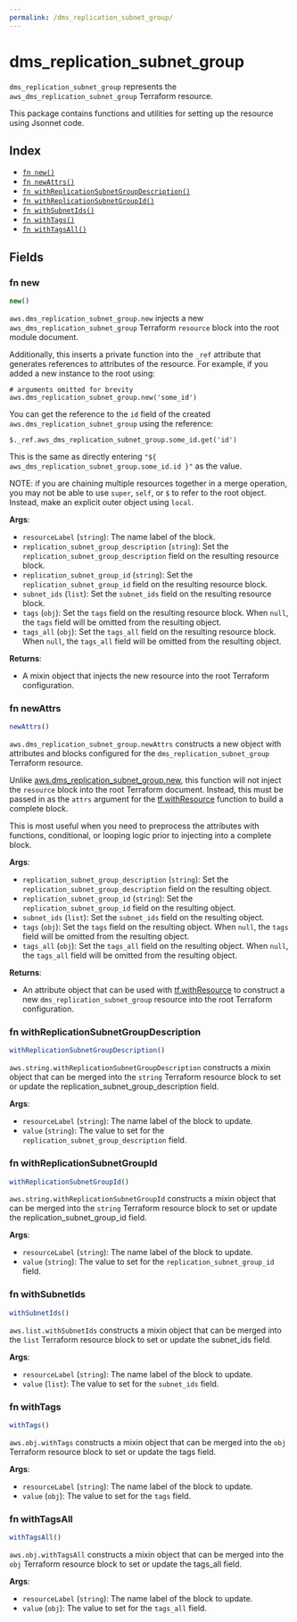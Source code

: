 ```yaml
---
permalink: /dms_replication_subnet_group/
---
```


# dms_replication_subnet_group

`dms_replication_subnet_group` represents the `aws_dms_replication_subnet_group` Terraform resource.



This package contains functions and utilities for setting up the resource using Jsonnet code.


## Index

* [`fn new()`](#fn-new)
* [`fn newAttrs()`](#fn-newattrs)
* [`fn withReplicationSubnetGroupDescription()`](#fn-withreplicationsubnetgroupdescription)
* [`fn withReplicationSubnetGroupId()`](#fn-withreplicationsubnetgroupid)
* [`fn withSubnetIds()`](#fn-withsubnetids)
* [`fn withTags()`](#fn-withtags)
* [`fn withTagsAll()`](#fn-withtagsall)

## Fields

### fn new

```ts
new()
```


`aws.dms_replication_subnet_group.new` injects a new `aws_dms_replication_subnet_group` Terraform `resource`
block into the root module document.

Additionally, this inserts a private function into the `_ref` attribute that generates references to attributes of the
resource. For example, if you added a new instance to the root using:

    # arguments omitted for brevity
    aws.dms_replication_subnet_group.new('some_id')

You can get the reference to the `id` field of the created `aws.dms_replication_subnet_group` using the reference:

    $._ref.aws_dms_replication_subnet_group.some_id.get('id')

This is the same as directly entering `"${ aws_dms_replication_subnet_group.some_id.id }"` as the value.

NOTE: if you are chaining multiple resources together in a merge operation, you may not be able to use `super`, `self`,
or `$` to refer to the root object. Instead, make an explicit outer object using `local`.

**Args**:
  - `resourceLabel` (`string`): The name label of the block.
  - `replication_subnet_group_description` (`string`): Set the `replication_subnet_group_description` field on the resulting resource block.
  - `replication_subnet_group_id` (`string`): Set the `replication_subnet_group_id` field on the resulting resource block.
  - `subnet_ids` (`list`): Set the `subnet_ids` field on the resulting resource block.
  - `tags` (`obj`): Set the `tags` field on the resulting resource block. When `null`, the `tags` field will be omitted from the resulting object.
  - `tags_all` (`obj`): Set the `tags_all` field on the resulting resource block. When `null`, the `tags_all` field will be omitted from the resulting object.

**Returns**:
- A mixin object that injects the new resource into the root Terraform configuration.


### fn newAttrs

```ts
newAttrs()
```


`aws.dms_replication_subnet_group.newAttrs` constructs a new object with attributes and blocks configured for the `dms_replication_subnet_group`
Terraform resource.

Unlike [aws.dms_replication_subnet_group.new](#fn-new), this function will not inject the `resource`
block into the root Terraform document. Instead, this must be passed in as the `attrs` argument for the
[tf.withResource](https://github.com/tf-libsonnet/core/tree/main/docs#fn-withresource) function to build a complete block.

This is most useful when you need to preprocess the attributes with functions, conditional, or looping logic prior to
injecting into a complete block.

**Args**:
  - `replication_subnet_group_description` (`string`): Set the `replication_subnet_group_description` field on the resulting object.
  - `replication_subnet_group_id` (`string`): Set the `replication_subnet_group_id` field on the resulting object.
  - `subnet_ids` (`list`): Set the `subnet_ids` field on the resulting object.
  - `tags` (`obj`): Set the `tags` field on the resulting object. When `null`, the `tags` field will be omitted from the resulting object.
  - `tags_all` (`obj`): Set the `tags_all` field on the resulting object. When `null`, the `tags_all` field will be omitted from the resulting object.

**Returns**:
  - An attribute object that can be used with [tf.withResource](https://github.com/tf-libsonnet/core/tree/main/docs#fn-withresource) to construct a new `dms_replication_subnet_group` resource into the root Terraform configuration.


### fn withReplicationSubnetGroupDescription

```ts
withReplicationSubnetGroupDescription()
```

`aws.string.withReplicationSubnetGroupDescription` constructs a mixin object that can be merged into the `string`
Terraform resource block to set or update the replication_subnet_group_description field.



**Args**:
  - `resourceLabel` (`string`): The name label of the block to update.
  - `value` (`string`): The value to set for the `replication_subnet_group_description` field.


### fn withReplicationSubnetGroupId

```ts
withReplicationSubnetGroupId()
```

`aws.string.withReplicationSubnetGroupId` constructs a mixin object that can be merged into the `string`
Terraform resource block to set or update the replication_subnet_group_id field.



**Args**:
  - `resourceLabel` (`string`): The name label of the block to update.
  - `value` (`string`): The value to set for the `replication_subnet_group_id` field.


### fn withSubnetIds

```ts
withSubnetIds()
```

`aws.list.withSubnetIds` constructs a mixin object that can be merged into the `list`
Terraform resource block to set or update the subnet_ids field.



**Args**:
  - `resourceLabel` (`string`): The name label of the block to update.
  - `value` (`list`): The value to set for the `subnet_ids` field.


### fn withTags

```ts
withTags()
```

`aws.obj.withTags` constructs a mixin object that can be merged into the `obj`
Terraform resource block to set or update the tags field.



**Args**:
  - `resourceLabel` (`string`): The name label of the block to update.
  - `value` (`obj`): The value to set for the `tags` field.


### fn withTagsAll

```ts
withTagsAll()
```

`aws.obj.withTagsAll` constructs a mixin object that can be merged into the `obj`
Terraform resource block to set or update the tags_all field.



**Args**:
  - `resourceLabel` (`string`): The name label of the block to update.
  - `value` (`obj`): The value to set for the `tags_all` field.
